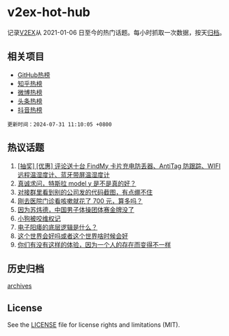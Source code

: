 # v2ex-hot-hub

 记录[V2EX](https://www.v2ex.com/)从 2021-01-06 日至今的热门话题。每小时抓取一次数据，按天[归档](archives)。
 
 ## 相关项目

- [GitHub热榜](https://github.com/lonnyzhang423/github-hot-hub)
- [知乎热榜](https://github.com/lonnyzhang423/zhihu-hot-hub)
- [微博热榜](https://github.com/lonnyzhang423/weibo-hot-hub)
- [头条热榜](https://github.com/lonnyzhang423/toutiao-hot-hub)
- [抖音热榜](https://github.com/lonnyzhang423/douyin-hot-hub)


 `更新时间：2024-07-31 11:10:05 +0800`

## 热议话题

1. [[抽奖] [优惠] 评论送十台 FindMy 卡片充电防丢器、AntiTag 防跟踪、WIFI 远程温湿度计、蓝牙带屏温湿度计](https://www.v2ex.com/t/1061188)
1. [真诚求问，特斯拉 model y 是不是真的好？](https://www.v2ex.com/t/1061134)
1. [对接群里看到别的公司发的代码截图，有点绷不住](https://www.v2ex.com/t/1061237)
1. [刚去医院门诊看咳嗽就花了 700 元，算多吗？](https://www.v2ex.com/t/1061227)
1. [因为苏炜德，中国男子体操团体赛金牌没了](https://www.v2ex.com/t/1061307)
1. [小狗被咬维权记](https://www.v2ex.com/t/1061309)
1. [电子阳痿的底层逻辑是什么？](https://www.v2ex.com/t/1061356)
1. [这个世界会好吗或者这个世界啥时候会好](https://www.v2ex.com/t/1061341)
1. [你们有没有这样的体验，因为一个人的存在而变得不一样](https://www.v2ex.com/t/1061140)

## 历史归档

[archives](archives)

## License

See the [LICENSE](LICENSE) file for license rights and limitations (MIT).
